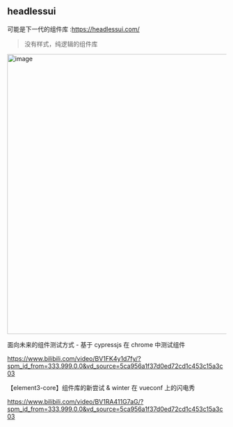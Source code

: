 
## headlessui

可能是下一代的组件库 :https://headlessui.com/

> 没有样式，纯逻辑的组件库

<img width="644" alt="image" src="https://user-images.githubusercontent.com/73089592/199024581-827340f3-d802-48dd-be21-374c1778d1cc.png">







面向未来的组件测试方式 - 基于 cypressjs 在 chrome 中测试组件

https://www.bilibili.com/video/BV1FK4y1d7fy/?spm_id_from=333.999.0.0&vd_source=5ca956a1f37d0ed72cd1c453c15a3c03

【element3-core】组件库的新尝试 & winter 在 vueconf 上的闪电秀

https://www.bilibili.com/video/BV1RA411G7aG/?spm_id_from=333.999.0.0&vd_source=5ca956a1f37d0ed72cd1c453c15a3c03
